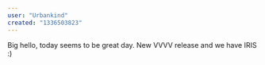 ```yaml
---
user: "Urbankind"
created: "1336503823"
---
```


Big hello, today seems to be great day. New VVVV release and we have IRIS :)
